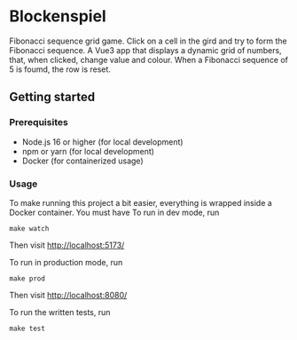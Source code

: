 # Blockenspiel

Fibonacci sequence grid game. Click on a cell in the gird and try to form the Fibonacci sequence. 
A Vue3 app that displays a dynamic grid of numbers, that, when clicked, change value and colour. When a Fibonacci sequence of 5 is foumd, the row is reset. 

## Getting started

### Prerequisites
* Node.js 16 or higher (for local development)
* npm or yarn (for local development)
* Docker (for containerized usage)

### Usage

To make running this project a bit easier, everything is wrapped inside a Docker container. You must have 
To run in dev mode, run 

`make watch`

Then visit <http://localhost:5173/>

To run in production mode, run

`make prod`

Then visit <http://localhost:8080/>

To run the written tests, run 

`make test`

